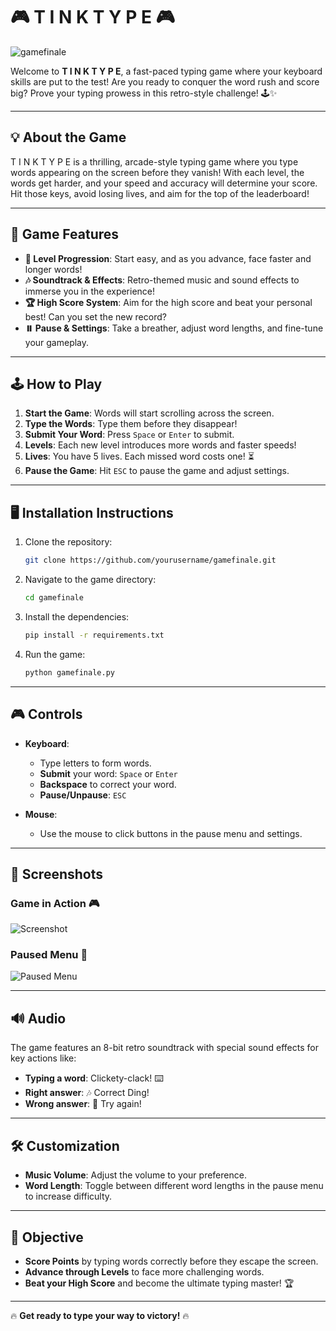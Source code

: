# 🎮 T I N K T Y P E 🎮

![gamefinale](https://i.giphy.com/media/v1.Y2lkPTc5MGI3NjExaGlxZmh0aWEwc2xrMzl1M2JxOXlvbmZocGpmODYwM3d2cmd1Z3ZwYyZlcD12MV9pbnRlcm5hbF9naWZfYnlfaWQmY3Q9Zw/ufEAqdSsFBvkHzl7pT/giphy.gif)

Welcome to **T I N K T Y P E**, a fast-paced typing game where your keyboard skills are put to the test! Are you ready to conquer the word rush and score big? Prove your typing prowess in this retro-style challenge! 🕹️✨

---

## 💡 **About the Game**

T I N K T Y P E is a thrilling, arcade-style typing game where you type words appearing on the screen before they vanish! With each level, the words get harder, and your speed and accuracy will determine your score. Hit those keys, avoid losing lives, and aim for the top of the leaderboard!

---

## 🚀 **Game Features**

- **🎯 Level Progression**: Start easy, and as you advance, face faster and longer words!
- **🎶 Soundtrack & Effects**: Retro-themed music and sound effects to immerse you in the experience!
- **🏆 High Score System**: Aim for the high score and beat your personal best! Can you set the new record?
- **⏸️ Pause & Settings**: Take a breather, adjust word lengths, and fine-tune your gameplay.

---

## 🕹️ **How to Play**

1. **Start the Game**: Words will start scrolling across the screen.
2. **Type the Words**: Type them before they disappear!
3. **Submit Your Word**: Press `Space` or `Enter` to submit.
4. **Levels**: Each new level introduces more words and faster speeds!
5. **Lives**: You have 5 lives. Each missed word costs one! ⏳
6. **Pause the Game**: Hit `ESC` to pause the game and adjust settings.

---

## 🖥️ **Installation Instructions**

1. Clone the repository:
   ```bash
   git clone https://github.com/yourusername/gamefinale.git
   ```
   
2. Navigate to the game directory:
   ```bash
   cd gamefinale
   ```
   
3. Install the dependencies:
   ```bash
   pip install -r requirements.txt
   ```

4. Run the game:
   ```bash
   python gamefinale.py
   ```

---

## 🎮 **Controls**

- **Keyboard**:
  - Type letters to form words.
  - **Submit** your word: `Space` or `Enter`
  - **Backspace** to correct your word.
  - **Pause/Unpause**: `ESC`
  
- **Mouse**:
  - Use the mouse to click buttons in the pause menu and settings.

---

## 🌈 **Screenshots**

### Game in Action 🎮

![Screenshot](https://media.giphy.com/media/26tPplGWjN0xLybiU/giphy.gif)

### Paused Menu 🔄
![Paused Menu](https://media.giphy.com/media/l4FGBAGK7ssjtWvFe/giphy.gif)

---

## 🔊 **Audio**

The game features an 8-bit retro soundtrack with special sound effects for key actions like:

- **Typing a word**: Clickety-clack! ⌨️
- **Right answer**: 🎶 Correct Ding!
- **Wrong answer**: 🚫 Try again!

---

## 🛠️ **Customization**

- **Music Volume**: Adjust the volume to your preference.
- **Word Length**: Toggle between different word lengths in the pause menu to increase difficulty.
  
---

## 🎯 **Objective**

- **Score Points** by typing words correctly before they escape the screen.
- **Advance through Levels** to face more challenging words.
- **Beat your High Score** and become the ultimate typing master! 🏆
  
---

🔥 **Get ready to type your way to victory!** 🔥

